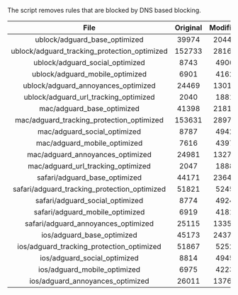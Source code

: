The script removes rules that are blocked by DNS based blocking.


| File | Original | Modified |
|:----:|:-----:|:-----:|
| ublock/adguard_base_optimized | 39974 | 20443 |
| ublock/adguard_tracking_protection_optimized | 152733 | 28169 |
| ublock/adguard_social_optimized | 8743 | 4906 |
| ublock/adguard_mobile_optimized | 6901 | 4162 |
| ublock/adguard_annoyances_optimized | 24469 | 13013 |
| ublock/adguard_url_tracking_optimized | 2040 | 1881 |
| mac/adguard_base_optimized | 41398 | 21815 |
| mac/adguard_tracking_protection_optimized | 153631 | 28977 |
| mac/adguard_social_optimized | 8787 | 4942 |
| mac/adguard_mobile_optimized | 7616 | 4397 |
| mac/adguard_annoyances_optimized | 24981 | 13277 |
| mac/adguard_url_tracking_optimized | 2047 | 1888 |
| safari/adguard_base_optimized | 44171 | 23645 |
| safari/adguard_tracking_protection_optimized | 51821 | 5245 |
| safari/adguard_social_optimized | 8774 | 4924 |
| safari/adguard_mobile_optimized | 6919 | 4181 |
| safari/adguard_annoyances_optimized | 25115 | 13354 |
| ios/adguard_base_optimized | 45173 | 24370 |
| ios/adguard_tracking_protection_optimized | 51867 | 5252 |
| ios/adguard_social_optimized | 8814 | 4945 |
| ios/adguard_mobile_optimized | 6975 | 4223 |
| ios/adguard_annoyances_optimized | 26011 | 13766 |